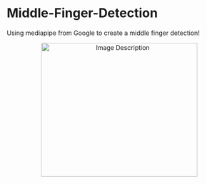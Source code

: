 # Middle-Finger-Detection

Using mediapipe from Google to create a middle finger detection!


<div align="center">
  <img src="path/to/image.jpg" alt="Image Description" width="350" height="300">
</div>


